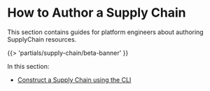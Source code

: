 # How to Author a Supply Chain

This section contains guides for platform engineers about authoring SupplyChain resources.

{{> 'partials/supply-chain/beta-banner' }}

In this section:

- [Construct a Supply Chain using the CLI](./construct-with-cli.hbs.md)
